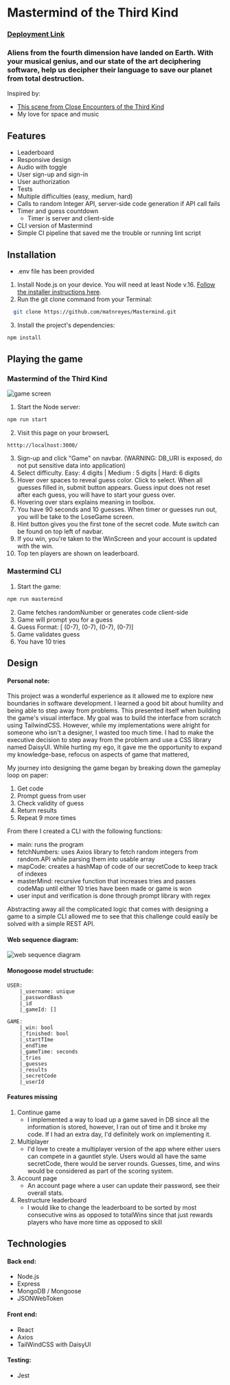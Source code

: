# Mastermind of the Third Kind
### [Deployment Link](https://matnreyes-mastermind.fly.dev)

### Aliens from the fourth dimension have landed on Earth. With your musical genius, and our state of the art deciphering software, help us decipher their language to save our planet from total destruction.
Inspired by:
- [This scene from Close Encounters of the Third Kind](https://www.youtube.com/watch?v=wZj7gUIO-2k&t=57s)
- My love for space and music

## Features
- Leaderboard
- Responsive design
- Audio with toggle
- User sign-up and sign-in
- User authorization
- Tests
- Multiple difficulties (easy,  medium, hard)
- Calls to random Integer API, server-side code generation if API call fails
- Timer and guess countdown
    - Timer is server and client-side
- CLI version of Mastermind
- Simple CI pipeline that saved me the trouble or running lint script

## Installation
- .env file has been provided
1. Install Node.js on your device. You will need at least Node v.16. [Follow the installer instructions here](https://nodejs.org/).
2. Run the git clone command from your Terminal:
``` bash
  git clone https://github.com/matnreyes/Mastermind.git
```
3. Install the project's dependencies:
```bash
npm install
```

## Playing the game
### Mastermind of the Third Kind
![game screen](https://i.ibb.co/GHrH5Jj/Screenshot-2023-01-10-at-12-20-23-AM.png)
1. Start the Node server:
``` bash
npm run start
```
2. Visit this page on your browserL
``` 
htttp://localhost:3000/
```
3. Sign-up and click "Game" on navbar. (WARNING: DB_URI is exposed, do not put sensitive data into application)
4. Select difficulty. Easy: 4 digits | Medium : 5 digits | Hard: 6 digits
5. Hover over spaces to reveal guess color. Click to select. When all guesses filled in, submit button appears. Guess input does not reset after each guess, you will have to start your guess over.
6. Hovering over stars explains meaning in toolbox.
7. You have 90 seconds and 10 guesses. When timer or guesses run out, you will be take to the LoseGame screen.
8. Hint button gives you the first tone of the secret code. Mute switch can be found on top left of navbar.
9. If you win, you're taken to the WinScreen and your account is updated with the win.
10. Top ten players are shown on leaderboard.


### Mastermind CLI
1. Start the game: 
``` bash
npm run mastermind
```
2. Game fetches randomNumber or generates code client-side
3. Game will prompt you for a guess
4. Guess Format: [ (0-7), (0-7), (0-7), (0-7)]
5. Game validates guess
6. You have 10 tries

## Design
#### Personal note: 
This project was a wonderful experience as it allowed me to explore new boundaries in software development. I learned a good bit about humility and being able to step away from problems. This presented itself when building the game's visual interface. My goal was to build the interface from scratch using TailwindCSS. However, while my implementations were alright for someone who isn't a designer, I wasted too much time. I had to make the executive decision to step away from the problem and use a CSS library named DaisyUI. While hurting my ego, it gave me the opportunity to expand my knowledge-base, refocus on aspects of game that mattered, 


My journey into designing the game began by breaking down the gameplay loop on paper:
1. Get code
2. Prompt guess from user
3. Check validity of guess
4. Return results
5. Repeat 9 more times

From there I created a CLI with the following functions:
- main: runs the program 
- fetchNumbers: uses Axios library to fetch random integers from random.API while parsing them into usable array
- mapCode: creates a hashMap of code of our secretCode to keep track of indexes
- masterMind: recursive function that increases tries and passes codeMap until either 10 tries have been made or game is won
- user input and verification is done through prompt library with regex

Abstracting away all the complicated logic that comes with designing a game to a simple CLI allowed me to see that this challenge could easily be solved with a simple REST API. 

#### Web sequence diagram:
![web sequence diagram](https://i.ibb.co/mywXChR/Screenshot-2023-01-10-at-1-31-57-AM.png)

#### Monogoose model structude:
``` tree
USER: 
    |_username: unique
    |_passwordBash
    |_id
    |_gameId: []

GAME:
    |_win: bool
    |_finished: bool
    |_startTIme
    |_endTime
    |_gameTime: seconds
    |_tries
    |_guesses
    |_results
    |_secretCode
    |_userId
```

#### Features missing
1. Continue game 
    - I implemented a way to load up a game saved in DB since all the information is stored, however, I ran out of time and it broke my code. If I had an extra day, I'd definitely work on implementing it. 
2. Multiplayer
    - I'd love to create a multiplayer version of the app where either users can compete in a gauntlet style. Users would all have the same secretCode, there would be server rounds. Guesses, time, and wins would be considered as part of the scoring system.
3. Account page
    - An account page where a user can update their password, see their overall stats. 
4. Restructure leaderboard
    - I would like to change the leaderboard to be sorted by most consecutive wins as opposed to totalWins since that just rewards players who have more time as opposed to skill


## Technologies
#### Back end:
- Node.js
- Express
- MongoDB / Mongoose
- JSONWebToken

#### Front end:
- React
- Axios
- TailWindCSS with DaisyUI

#### Testing:
- Jest

